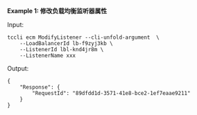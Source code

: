 **Example 1: 修改负载均衡监听器属性**



Input: 

```
tccli ecm ModifyListener --cli-unfold-argument  \
    --LoadBalancerId lb-f9zyj3kb \
    --ListenerId lbl-knd4jr8m \
    --ListenerName xxx
```

Output: 
```
{
    "Response": {
        "RequestId": "89dfdd1d-3571-41e8-bce2-1ef7eaae9211"
    }
}
```

